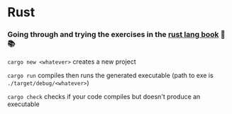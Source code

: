 # Rust

### Going through and trying the exercises in the [rust lang book](https://doc.rust-lang.org/book/) 🦀📚



`cargo new <whatever>` creates a new project

`cargo run` compiles then runs the generated executable (path to exe is `./target/debug/<whatever>`)

`cargo check` checks if your code compiles but doesn't produce an executable


